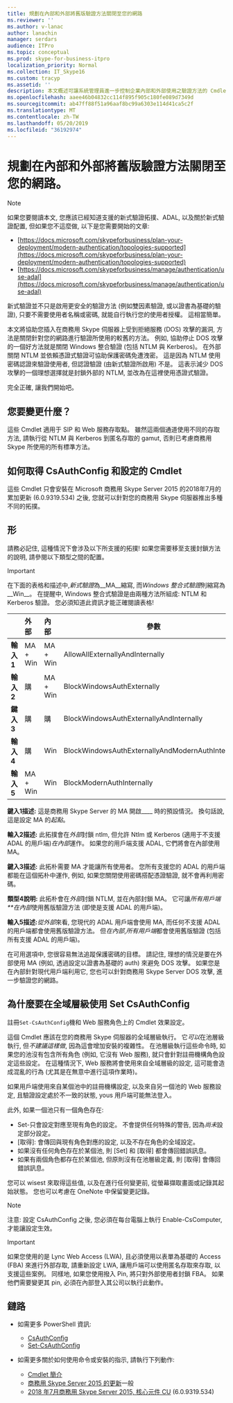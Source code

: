 ```yaml
---
title: 規劃在內部和外部將舊版驗證方法關閉至您的網路
ms.reviewer: ''
ms.author: v-lanac
author: lanachin
manager: serdars
audience: ITPro
ms.topic: conceptual
ms.prod: skype-for-business-itpro
localization_priority: Normal
ms.collection: IT_Skype16
ms.custom: tracyp
ms.assetid: ''
description: 本文概述可讓系統管理員進一步控制企業內部和外部使用之驗證方法的 Cmdlet。 系統管理員可以在內部或外部開啟或關閉驗證方法, 或從外部關閉驗證方法。
ms.openlocfilehash: aaee46b04832cc114f895f905c180fe089d7349d
ms.sourcegitcommit: ab47ff88f51a96aaf8bc99a6303e114d41ca5c2f
ms.translationtype: MT
ms.contentlocale: zh-TW
ms.lasthandoff: 05/20/2019
ms.locfileid: "36192974"
---
```

# <a name="planning-to-turn-off-legacy-authentication-methods-internally-and-externally-to-your-network"></a>規劃在內部和外部將舊版驗證方法關閉至您的網路。

> [!NOTE]
> 如果您要閱讀本文, 您應該已經知道支援的新式驗證拓撲、ADAL, 以及關於新式驗證配置, 但如果您不這麼做, 以下是您需要開始的文章: 
>  + [https://docs.microsoft.com/skypeforbusiness/plan-your-deployment/modern-authentication/topologies-supported](https://docs.microsoft.com/skypeforbusiness/plan-your-deployment/modern-authentication/topologies-supported)
>  + [https://docs.microsoft.com/skypeforbusiness/manage/authentication/use-adal](https://docs.microsoft.com/skypeforbusiness/manage/authentication/use-adal)
  
新式驗證並不只是啟用更安全的驗證方法 (例如雙因素驗證, 或以證書為基礎的驗證), 只要不需要使用者名稱或密碼, 就能自行執行您的使用者授權。 這相當簡單。

本文將協助您插入在商務用 Skype 伺服器上受到拒絕服務 (DOS) 攻擊的漏洞, 方法是關閉針對您的網路進行驗證所使用的較舊的方法。 例如, 協助停止 DOS 攻擊的一個好方法就是關閉 Windows 整合驗證 (包括 NTLM 與 Kerberos)。 在外部關閉 NTLM 並依賴憑證式驗證可協助保護密碼免遭洩密。 這是因為 NTLM 使用密碼認證來驗證使用者, 但認證驗證 (由新式驗證所啟用) 不是。 這表示減少 DOS 攻擊的一個理想選擇就是封鎖外部的 NTLM, 並改為在這裡使用憑證式驗證。

完全正確, 讓我們開始吧。

## <a name="what-would-you-be-changing"></a>您要變更什麼？ 

這些 Cmdlet 適用于 SIP 和 Web 服務存取點。 雖然這兩個通道使用不同的存取方法, 請執行從 NTLM 與 Kerberos 到匿名存取的 gamut, 否則已考慮商務用 Skype 所使用的所有標準方法。

## <a name="how-to-get-the-get--and-set-csauthconfig-cmdlets"></a>如何取得 CsAuthConfig 和設定的 Cmdlet

這些 Cmdlet 只會安裝在 Microsoft 商務用 Skype Server 2015 的2018年7月的累加更新 (6.0.9319.534) 之後, 您就可以針對您的商務用 Skype 伺服器推出多種不同的拓撲。

## <a name="topologies"></a>形

請務必記住, 這種情況下會涉及以下所支援的拓撲! 如果您需要移至支援封鎖方法的說明, 請參閱以下類型之間的配置。 

> [!IMPORTANT]
> 在下面的表格和描述中,*新式驗證*為__MA__縮寫, 而*Windows 整合式驗證*則縮寫為__Win__。 在提醒中, Windows 整合式驗證是由兩種方法所組成: NTLM 和 Kerberos 驗證。 您必須知道此資訊才能正確閱讀表格!


|       |外部  |內部  |參數  |
|---------|:---------|:---------|---------|
|__輸入1__   |  MA + Win       | MA + Win         |  AllowAllExternallyAndInternally       |
|__輸入2__   |  購       | MA + Win         | BlockWindowsAuthExternally        |
|__鍵入3__   |  購       | 購        | BlockWindowsAuthExternallyAndInternally        |
|__輸入4__   |  購       | Win        | BlockWindowsAuthExternallyAndModernAuthInternally    |
|__輸入5__   |  MA + Win       | Win        | BlockModernAuthInternally         |

__鍵入1描述:__ 這是商務用 Skype Server 的 MA 開啟____ 時的預設情況。 換句話說, 這是設定 MA 的*起點*。

__輸入2描述:__ 此拓撲會在*外部*封鎖 ntlm, 但允許 Ntlm 或 Kerberos (適用于不支援 ADAL 的用戶端)*在內部*運作。 如果您的用戶端支援 ADAL, 它們將會在內部使用 MA。

__鍵入3描述:__ 此拓朴需要 MA 才能讓所有使用者。 您所有支援您的 ADAL 的用戶端都能在這個拓朴中運作, 例如, 如果您關閉使用密碼搭配憑證驗證, 就不會再利用密碼。

__類型4說明:__ 此拓朴會在*外部*封鎖 NTLM, 並在內部封鎖 MA。 它可讓*所有用戶端**在內部*使用舊版驗證方法 (即使是支援 ADAL 的用戶端)。

__輸入5描述:__*從外部*來看, 您現代的 ADAL 用戶端會使用 MA, 而任何不支援 ADAL 的用戶端都會使用舊版驗證方法。 但*在內部*,*所有用戶端*都會使用舊版驗證 (包括所有支援 ADAL 的用戶端)。

在可用選項中, 您很容易無法追蹤保護密碼的目標。 請記住, 理想的情況是要在外部使用 MA (例如, 透過設定以證書為基礎的 auth) 來避免 DOS 攻擊。 如果您是在內部針對現代用戶端利用它, 您也可以針對商務用 Skype Server DOS 攻擊, 進一步驗證您的網路。

## <a name="why-to-use-set-csauthconfig-at-the-global-level"></a>為什麼要在全域層級使用 Set CsAuthConfig

註冊`Set-CsAuthConfig`機和 Web 服務角色上的 Cmdlet 效果設定。

這個 Cmdlet 應該在您的商務用 Skype 伺服器的全域層級執行。 它*可以*在池層級執行, 但*不建議這樣做*, 因為這會增加安裝的複雜性。 在池層級執行這些命令時, 如果您的池沒有包含所有角色 (例如, 它沒有 Web 服務), 就只會針對註冊機構角色設定這些設定。 在這種情況下, Web 服務將會使用來自全域層級的設定, 這可能會造成混亂的行為 (尤其是在無意中進行這項作業時)。

如果用戶端使用來自某個池中的註冊機構設定, 以及來自另一個池的 Web 服務設定, 且驗證設定處於不一致的狀態, yous 用戶端可能無法登入。

此外, 如果一個池只有一個角色存在: 
* Set-只會設定對應至現有角色的設定。 不會提供任何特殊的警告, 因為*尚未*設定部分設定。 
* [取得]: 會傳回與現有角色對應的設定, 以及不存在角色的全域設定。
* 如果沒有任何角色存在於某個池, 則 [Set] 和 [取得] 都會傳回錯誤訊息。
* 如果有兩個角色都存在於某個池, 但原則沒有在池層級定義, 則 [取得] 會傳回錯誤訊息。

您可以 wisest 來取得這些值, 以及在進行任何變更前, 從螢幕擷取畫面或記錄其起始狀態。 您也可以考慮在 OneNote 中保留變更記錄。

> [!NOTE]
> 
> 注意: 設定 CsAuthConfig 之後, 您必須在每台電腦上執行 Enable-CsComputer, 才能讓設定生效。

> [!IMPORTANT]
> 如果您使用的是 Lync Web Access (LWA), 且必須使用以表單為基礎的 Access (FBA) 來進行外部存取, 請重新設定 LWA, 讓用戶端可以使用匿名存取來存取, 以支援這些案例。 同樣地, 如果您使用撥入 Pin, 將只對外部使用者封鎖 FBA。 如果他們需要變更其 pin, 必須在內部登入其公司以執行此動作。

## <a name="links"></a>鏈路 
- 如需更多 PowerShell 資訊:
    -  [CsAuthConfig](https://docs.microsoft.com/powershell/module/skype/get-csauthconfig?view=skype-ps)
    -  [Set-CsAuthConfig](https://docs.microsoft.com/en-us/powershell/module/skype/set-csauthconfig?view=skype-ps)

- 如需更多關於如何使用命令或安裝的指示, 請執行下列動作:
    - [Cmdlet 簡介](https://support.microsoft.com/en-us/help/4346673/new-cmdlets-to-manage-skype-for-business-server-2015-authentication)
    - [商務用 Skype Server 2015 的更新](https://support.microsoft.com/en-us/help/3061064/updates-for-skype-for-business-server-2015)一般
    - [2018 年7月商務用 Skype Server 2015, 核心元件 CU](https://support.microsoft.com/en-us/help/4340903/july-2018-cumulative-update-6-0-9319-534-for-skype-for-business-server) (6.0.9319.534)


 
